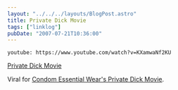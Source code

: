 ```yaml
---
layout: "../../../layouts/BlogPost.astro"
title: Private Dick Movie
tags: ["linklog"]
pubDate: "2007-07-21T10:36:00"
---
```


`youtube: https://www.youtube.com/watch?v=KXamwaNf2KU`

[Private Dick Movie](https://www.youtube.com/watch?v=KXamwaNf2KU)

Viral for [Condom Essential Wear's Private Dick Movie](http://www.privatedickmovie.co.uk/).
